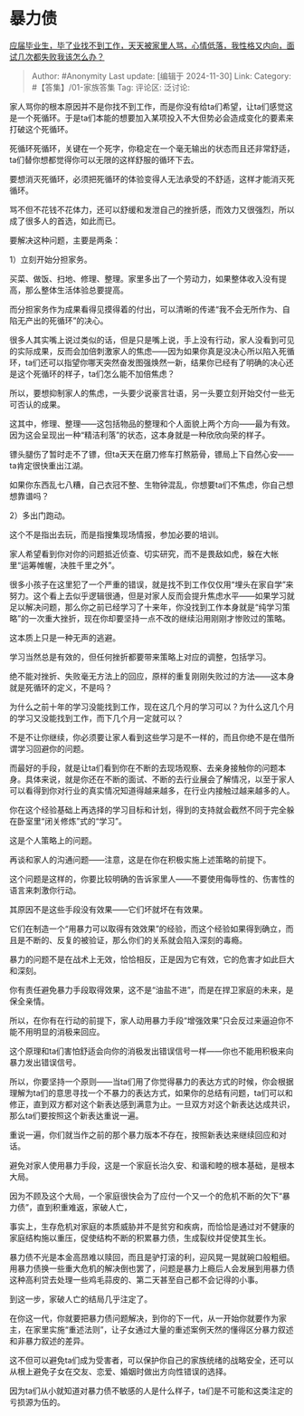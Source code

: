 # 暴力债
[应届毕业生，毕了业找不到工作，天天被家里人骂，心情低落，我性格又内向，面试几次都失败我该怎么办？](https://www.zhihu.com/question/407247948/answer/44460736197)

> Author: #Anonymity
> Last update: [编辑于 2024-11-30]
> Link:
> Category: #【答集】/01-家族答集 
> Tag: 
> 评论区:
> 泛讨论:

家人骂你的根本原因并不是你找不到工作，而是你没有给ta们希望，让ta们感觉这是一个死循环。于是ta们本能的想要加入某项投入不大但势必会造成变化的要素来打破这个死循环。

死循环死循环，关键在一个死字，你稳定在一个毫无输出的状态而且还非常舒适，ta们替你想都觉得你可以无限的这样舒服的循环下去。

要想消灭死循环，必须把死循环的体验变得人无法承受的不舒适，这样才能消灭死循环。

骂不但不花钱不花体力，还可以舒缓和发泄自己的挫折感，而效力又很强烈，所以成了很多人的首选，如此而已。

要解决这种问题，主要是两条：

1）立刻开始分担家务。

买菜、做饭、扫地、修理、整理。家里多出了一个劳动力，如果整体收入没有提高，那么整体生活体验总要提高。

而分担家务作为成果看得见摸得着的付出，可以清晰的传递“我不会无所作为、自陷无产出的死循环”的决心。

很多人其实嘴上说过类似的话，但是只是嘴上说，手上没有行动，家人没看到可见的实际成果，反而会加倍刺激家人的焦虑——因为如果你真是没决心所以陷入死循环，ta们还可以指望你哪天突然奋发图强焕然一新，结果你已经有了明确的决心还是这个死循环的样子，ta们怎么能不加倍焦虑？

所以，要想抑制家人的焦虑，一头要少说豪言壮语，另一头要立刻开始交付一些无可否认的成果。

这其中，修理、整理——这包括物品的整理和个人面貌上两个方向——最为有效。因为这会呈现出一种“精洁利落”的状态，这本身就是一种欣欣向荣的样子。

镖头腿伤了暂时走不了镖，但ta天天在磨刀修车打熬筋骨，镖局上下自然心安——ta肯定很快重出江湖。

如果你东西乱七八糟，自己衣冠不整、生物钟混乱，你想要ta们不焦虑，你自己想想靠谱吗？

2）多出门跑动。

这个不是指出去玩，而是指搜集现场情报，参加必要的培训。

家人希望看到你对你的问题抵近侦查、切实研究，而不是畏敌如虎，躲在大帐里“运筹帷幄，决胜千里之外”。

很多小孩子在这里犯了一个严重的错误，就是找不到工作仅仅用“埋头在家自学”来努力。这个看上去似乎逻辑很通，但是对家人反而会提升焦虑水平——如果学习就足以解决问题，那么你之前已经学习了十来年，你没找到工作本身就是“纯学习策略”的一次重大挫折，现在你却要坚持一点不改的继续沿用刚刚才惨败过的策略。

这本质上只是一种无声的逃避。

学习当然总是有效的，但任何挫折都要带来策略上对应的调整，包括学习。

绝不能对挫折、失败毫无方法上的回应，原样的重复刚刚失败过的方法——这本身就是死循环的定义，不是吗？

为什么之前十年的学习没能找到工作，现在这几个月的学习可以？为什么这几个月的学习又没能找到工作，而下几个月一定就可以？

不是不让你继续，你必须要让家人看到这些学习是不一样的，而且你绝不是在借所谓学习回避你的问题。

而最好的手段，就是让ta们看到你在不断的去现场观察、去亲身接触你的问题本身。具体来说，就是你还在不断的面试、不断的去行业展会了解情况，以至于家人可以看得到你对行业的真实情况知道得越来越多，在行业内接触过越来越多的人。

你在这个经验基础上再选择的学习目标和计划，得到的支持就会截然不同于完全躲在卧室里“闭关修炼”式的“学习”。

这是个人策略上的问题。

再谈和家人的沟通问题——注意，这是在你在积极实施上述策略的前提下。

这个问题是这样的，你要比较明确的告诉家里人——不要使用侮辱性的、伤害性的语言来刺激你行动。

其原因不是这些手段没有效果——它们坏就坏在有效果。

它们在制造一个“用暴力可以取得有效效果”的经验，而这个经验如果得到确立，而且是不断的、反复的被验证，那么你们的关系就会陷入深刻的毒瘾。

暴力的问题不是在战术上无效，恰恰相反，正是因为它有效，它的危害才如此巨大和深刻。

你有责任避免暴力手段取得效果，这不是“油盐不进”，而是在捍卫家庭的未来，是保全亲情。

所以，在你有在行动的前提下，家人动用暴力手段“增强效果”只会反过来逼迫你不能不用明显的消极来回应。

这个原理和ta们害怕舒适会向你的消极发出错误信号一样——你也不能用积极来向暴力发出错误信号。

所以，你要坚持一个原则——当ta们用了你觉得暴力的表达方式的时候，你会根据理解为ta们的意思寻找一个不暴力的表达方式，如果你的总结有问题，ta们可以和修正，直到双方都对这个新表达感到满意为止。一旦双方对这个新表达达成共识，那么ta们要按照这个新表达重说一遍。

重说一遍，你们就当作之前的那个暴力版本不存在，按照新表达来继续回应和对话。

避免对家人使用暴力手段，这是一个家庭长治久安、和谐和睦的根本基础，是根本大局。

因为不顾及这个大局，一个家庭很快会为了应付一个又一个的危机不断的欠下“暴力债”，直到积重难返，家破人亡，

事实上，生存危机对家庭的本质威胁并不是贫穷和疾病，而恰恰是通过对不健康的家庭结构施以重压，促使结构不断的积累暴力债，生成裂纹并促使其生长。

暴力债不光是本金高昂难以赎回，而且是驴打滚的利，迎风晃一晃就碗口般粗细。用暴力债换一些重大危机的解决倒也罢了，问题是暴力上瘾后人会发展到用暴力债这种高利贷去处理一些鸡毛蒜皮的、第二天甚至自己都不会记得的小事。

到这一步，家破人亡的结局几乎注定了。

在你这一代，你就要把暴力债问题解决，到你的下一代，从一开始你就要作为家主，在家里实施“重述法则”，让子女通过大量的重述案例天然的懂得区分暴力叙述和非暴力叙述的差异。

这不但可以避免ta们成为受害者，可以保护你自己的家族统绪的战略安全，还可以从根上避免子女在交友、恋爱、婚姻时做出方向性错误的选择。

因为ta们从小就知道对暴力债不敏感的人是什么样子，ta们是不可能和这类注定的亏损源为伍的。